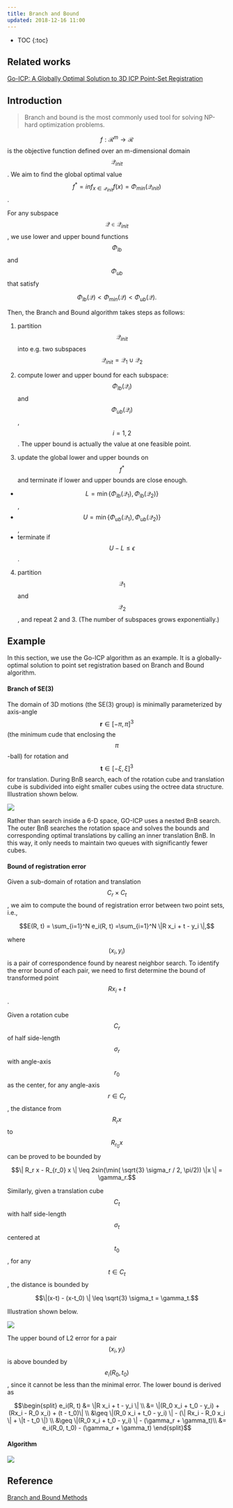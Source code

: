 ```yaml
---
title: Branch and Bound
updated: 2018-12-16 11:00
---
```



* TOC
{:toc}

## Related works

[Go-ICP: A Globally Optimal Solution to 3D ICP Point-Set Registration](https://arxiv.org/pdf/1605.03344.pdf)

## Introduction

> Branch and bound is the most commonly used tool for solving NP-hard optimization problems.

$$f: \mathcal{R}^m \rightarrow \mathcal{R} $$ is the objective function defined over an m-dimensional domain $$\mathcal{Q}_{init}$$. We aim to find the global optimal value $$f^* = inf_{x \in \mathcal{Q}_{init}} f(x) = \Phi_{min}(\mathcal{Q}_{init})$$.

For any subspace $$\mathcal{Q} \in \mathcal{Q}_{init}$$, we use lower and upper bound functions $$\Phi_{lb}$$ and $$\Phi_{ub}$$ that satisfy

$$\Phi_{lb}(\mathcal{Q}) < \Phi_{min}(\mathcal{Q}) < \Phi_{ub}(\mathcal{Q}).$$

Then, the Branch and Bound algorithm takes steps as follows:

1. partition $$\mathcal{Q}_{init}$$ into e.g. two subspaces $$\mathcal{Q}_{init} = \mathcal{Q}_1 \cup \mathcal{Q}_2$$

2. compute lower and upper bound for each subspace: $$\Phi_{lb}(\mathcal{Q}_i)$$ and $$\Phi_{ub}(\mathcal{Q}_i)$$ , $$i=1,2$$. The upper bound is actually the value at one feasible point.

3. update the global lower and upper bounds on $$f^*$$ and terminate if lower and upper bounds are close enough.
  * $$L = \min\{\Phi_{lb}(\mathcal{Q}_1), \Phi_{lb}(\mathcal{Q}_2) \}$$,
  * $$U = \min\{\Phi_{ub}(\mathcal{Q}_1), \Phi_{ub}(\mathcal{Q}_2) \}$$,
  * terminate if $$U - L \leq \epsilon$$.

4. partition $$\mathcal{Q}_1$$ and $$\mathcal{Q}_2$$, and repeat 2 and 3. (The number of subspaces grows exponentially.)

## Example

In this section, we use the Go-ICP algorithm as an example. It is a globally-optimal solution to point set registration based on Branch and Bound algorithm.

#### Branch of SE(3)

The domain of 3D motions (the SE(3) group) is minimally parameterized by axis-angle $$\mathbf{r} \in [-\pi, \pi]^3$$ (the minimum cude that enclosing the $$\pi$$-ball) for rotation and $$\mathbf{t} \in [-\xi, \xi]^3$$ for translation. During BnB search, each of the rotation cube and translation cube is subdivided into eight smaller cubes using the octree data structure. Illustration shown below.

![]({{site.baseurl}}/images/BnB_domain.png)

Rather than search inside a 6-D space, GO-ICP uses a nested BnB search. The outer BnB searches the rotation space and solves the bounds and corresponding optimal translations by calling an inner translation BnB. In this way, it only needs to maintain two queues with significantly fewer cubes.

#### Bound of registration error

Given a sub-domain of rotation and translation $$C_r \times C_t$$, we aim to compute the bound of registration error between two point sets, i.e.,

$$E(R, t) = \sum_{i=1}^N e_i(R, t) =\sum_{i=1}^N \|R x_i + t - y_i  \|,$$

where $$(x_i, y_i)$$ is a pair of correspondence found by nearest neighbor search. To identify the error bound of each pair, we need to first determine the bound of transformed point $$R x_i + t$$.

Given a rotation cube $$C_r$$ of half side-length $$\sigma_r$$ with angle-axis $$r_0$$ as the center, for any angle-axis $$r \in C_r$$, the distance from $$R_r x$$ to $$R_{r_0} x$$ can be proved to be bounded by

$$\| R_r x - R_{r_0} x \| \leq  2sin(\min( \sqrt{3} \sigma_r / 2, \pi/2)) \|x \| = \gamma_r.$$

Similarly, given a translation cube $$C_t$$ with half side-length $$\sigma_t$$ centered at $$t_0$$, for any $$t \in C_t$$, the distance is bounded by

$$\|(x-t) - (x-t_0)  \| \leq \sqrt{3} \sigma_t = \gamma_t.$$

Illustration shown below.

![]({{site.baseurl}}/images/BnB_radius.png)


The upper bound of L2 error for a pair $$(x_i, y_i)$$ is above bounded by $$e_i(R_0, t_0)$$, since it cannot be less than the minimal error. The lower bound is derived as

$$\begin{split} e_i(R, t) &= \|R x_i + t - y_i  \| \\ &=  \|(R_0 x_i + t_0 - y_i) + (Rx_i - R_0 x_i) + (t - t_0)\| \\ &\geq  \|(R_0 x_i + t_0 - y_i) \|  - (\| Rx_i - R_0 x_i \|  + \|t - t_0  \|)  \\ &\geq \|(R_0 x_i + t_0 - y_i) \|  - (\gamma_r + \gamma_t)\\ &=  e_i(R_0, t_0) - (\gamma_r + \gamma_t) \end{split}$$

#### Algorithm

![]({{site.baseurl}}/images/BnB_algorithm.png)

## Reference

[Branch and Bound Methods](https://web.stanford.edu/class/ee364b/lectures/bb_slides.pdf)
